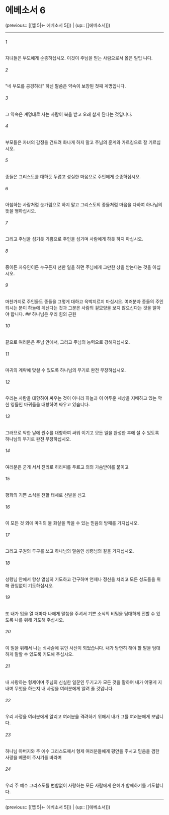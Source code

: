 # 에베소서 6

(previous:: [[엡 5|← 에베소서 5]]) | (up:: [[에베소서]])

***




###### 1 

자녀들은 부모에게 순종하십시오. 이것이 주님을 믿는 사람으로서 옳은 일입 니다. 



###### 2 

"네 부모를 공경하라" 하신 말씀은 약속이 보장된 첫째 계명입니다. 



###### 3 

그 약속은 계명대로 사는 사람이 복을 받고 오래 살게 된다는 것입니다. 



###### 4 

부모들은 자녀의 감정을 건드려 화나게 하지 말고 주님의 훈계와 가르침으로 잘 기르십시오. 



###### 5 

종들은 그리스도를 대하듯 두렵고 성실한 마음으로 주인에게 순종하십시오. 



###### 6 

아첨하는 사람처럼 눈가림으로 하지 말고 그리스도의 종들처럼 마음을 다하여 하나님의 뜻을 행하십시오. 



###### 7 

그리고 주님을 섬기듯 기쁨으로 주인을 섬기며 사람에게 하듯 하지 마십시오. 



###### 8 

종이든 자유인이든 누구든지 선한 일을 하면 주님에게 그만한 상을 받는다는 것을 아십시오. 



###### 9 

마찬가지로 주인들도 종들을 그렇게 대하고 윽박지르지 마십시오. 여러분과 종들의 주인 되시는 분이 하늘에 계신다는 것과 그분은 사람의 겉모양을 보지 않으신다는 것을 알아야 합니다. ## 하나님은 우리 힘의 근원 



###### 10 

끝으로 여러분은 주님 안에서, 그리고 주님의 능력으로 강해지십시오. 



###### 11 

마귀의 계략에 맞설 수 있도록 하나님의 무기로 완전 무장하십시오. 



###### 12 

우리는 사람을 대항하여 싸우는 것이 아니라 하늘과 이 어두운 세상을 지배하고 있는 악한 영들인 마귀들을 대항하여 싸우고 있습니다. 



###### 13 

그러므로 악한 날에 원수를 대항하여 싸워 이기고 모든 일을 완성한 후에 설 수 있도록 하나님의 무기로 완전 무장하십시오. 



###### 14 

여러분은 굳게 서서 진리로 허리띠를 두르고 의의 가슴받이를 붙이고 



###### 15 

평화의 기쁜 소식을 전할 태세로 신발을 신고 



###### 16 

이 모든 것 외에 마귀의 불 화살을 막을 수 있는 믿음의 방패를 가지십시오. 



###### 17 

그리고 구원의 투구를 쓰고 하나님의 말씀인 성령님의 칼을 가지십시오. 



###### 18 

성령님 안에서 항상 열심히 기도하고 간구하며 언제나 정신을 차리고 모든 성도들을 위해 끊임없이 기도하십시오. 



###### 19 

또 내가 입을 열 때마다 나에게 말씀을 주셔서 기쁜 소식의 비밀을 담대하게 전할 수 있도록 나를 위해 기도해 주십시오. 



###### 20 

이 일을 위해서 나는 쇠사슬에 묶인 사신이 되었습니다. 내가 당연히 해야 할 말을 담대하게 말할 수 있도록 기도해 주십시오. 



###### 21 

내 사랑하는 형제이며 주님의 신실한 일꾼인 두기고가 모든 것을 말하여 내가 어떻게 지내며 무엇을 하는지 내 사정을 여러분에게 알려 줄 것입니다. 



###### 22 

우리 사정을 여러분에게 알리고 여러분을 격려하기 위해서 내가 그를 여러분에게 보냅니다. 



###### 23 

하나님 아버지와 주 예수 그리스도께서 형제 여러분들에게 평안을 주시고 믿음을 겸한 사랑을 베풀어 주시기를 바라며 



###### 24 

우리 주 예수 그리스도를 변함없이 사랑하는 모든 사람에게 은혜가 함께하기를 기도합니다.

***

(previous:: [[엡 5|← 에베소서 5]]) | (up:: [[에베소서]])
